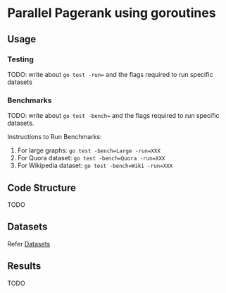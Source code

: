# Parallel Pagerank using goroutines

## Usage

### Testing

TODO: write about `go test -run=` and the flags required to run specific datasets

### Benchmarks

TODO: write about `go test -bench=` and the flags required to run specific datasets. 

Instructions to Run Benchmarks:   
1. For large graphs:  `go test -bench=Large -run=XXX`
2. For Quora dataset: `go test -bench=Quora -run=XXX`
3. For Wikipedia dataset: `go test -bench=Wiki -run=XXX`

## Code Structure

TODO

## Datasets

Refer [Datasets](../datasets/)

## Results

TODO
